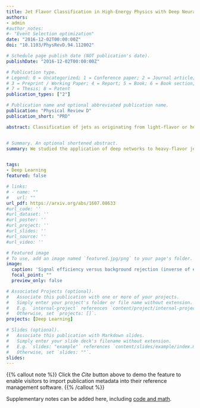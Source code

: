 ```yaml
---
title: Jet Flavor Classification in High-Energy Physics with Deep Neural Networks
authors:
- admin
#author_notes:
#- "Event Selection optimization"
date: "2016-12-02T00:00:00Z"
doi: "10.1103/PhysRevD.94.112002"

# Schedule page publish date (NOT publication's date).
publishDate: "2016-12-02T00:00:00Z"

# Publication type.
# Legend: 0 = Uncategorized; 1 = Conference paper; 2 = Journal article;
# 3 = Preprint / Working Paper; 4 = Report; 5 = Book; 6 = Book section;
# 7 = Thesis; 8 = Patent
publication_types: ["2"]

# Publication name and optional abbreviated publication name.
publication: "Physical Review D"
publication_short: "PRD"

abstract: Classification of jets as originating from light-flavor or heavy-flavor quarks is an important task for inferring the nature of particles produced in high-energy collisions. The large and variable dimensionality of the data provided by the tracking detectors makes this task difficult. The current state-of-the-art tools require expert data reduction to convert the data into a fixed low-dimensional form that can be effectively managed by shallow classifiers. We study the application of deep networks to this task, attempting classification at several levels of data, starting from a raw list of tracks. We find that the highest-level lowest-dimensionality expert information sacrifices information needed for classification, that the performance of current state-of-the-art taggers can be matched or slightly exceeded by deep-network-based taggers using only track and vertex information, that classification using only lowest-level highest-dimensionality tracking information remains a difficult task for deep networks, and that adding lower-level track and vertex information to the classifiers provides a significant boost in performance compared to the state of the art.


# Summary. An optional shortened abstract.
summary: We studied the application of deep networks to heavy-flavor jets classification byadding lower-level track and vertex information to the high-level features and showed a significant boost in performance compared to the state of the art.


tags:
- Deep Learning
featured: false

# links:
# - name: ""
#   url: ""
url_pdf: https://arxiv.org/abs/1607.08633 
#url_code: ''
#url_dataset: ''
#url_poster: ''
#url_project: ''
#url_slides: ''
#url_source: ''
#url_video: ''

# Featured image
# To use, add an image named `featured.jpg/png` to your page's folder. 
image:
  caption: 'Signal efficiency versus background rejection (inverse of efficiency) for deep networks trained on track-level, vertex-level or expert-level features.'
  focal_point: ""
  preview_only: false

# Associated Projects (optional).
#   Associate this publication with one or more of your projects.
#   Simply enter your project's folder or file name without extension.
#   E.g. `internal-project` references `content/project/internal-project/index.md`.
#   Otherwise, set `projects: []`.
projects: [Deep Learning]

# Slides (optional).
#   Associate this publication with Markdown slides.
#   Simply enter your slide deck's filename without extension.
#   E.g. `slides: "example"` references `content/slides/example/index.md`.
#   Otherwise, set `slides: ""`.
slides:
---
```


{{% callout note %}}
Click the *Cite* button above to demo the feature to enable visitors to import publication metadata into their reference management software.
{{% /callout %}}

Supplementary notes can be added here, including [code and math](https://sourcethemes.com/academic/docs/writing-markdown-latex/).
